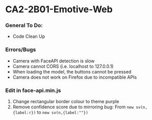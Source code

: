# CA2-2B01-Emotive-Web

### General To Do:

* Code Clean Up

### Errors/Bugs

* Camera with FaceAPI detection is slow
* Camera cannot CORS (i.e. localhost to 127.0.0.1)
* When loading the model, the buttons cannot be pressed
* Camera does not work on Firefox due to incompatible APIs

### Edit in face-api.min.js

1. Change rectangular border colour to theme purple
2. Remove confidence score due to mirroring bug: From `new sv(n,{label:r})` to `new sv(n,{label:""})`
